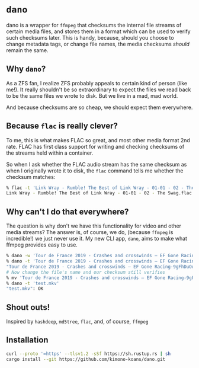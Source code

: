 # `dano`

dano is a wrapper for `ffmpeg` that checksums the internal file streams of certain media files, and stores them in a format which can be used to verify such checksums later.  This is handy, because, should you choose to change metadata tags, or change file names, the media checksums *should* remain the same.

## Why `dano`?

As a ZFS fan, I realize ZFS probably appeals to certain kind of person (like me!).  It really shouldn't be so extraordinary to expect the files we read back to be the same files we wrote to disk.  But we live in a mad, mad world.

And because checksums are so cheap, we should expect them everywhere.  

## Because `flac` is really clever?

To me, this is what makes FLAC so great, and most other media format 2nd rate.  FLAC has first class support for writing and checking checksums of the streams held within a container.

So when I ask whether the FLAC audio stream has the same checksum as when I originally wrote it to disk, the `flac` command tells me whether the checksum matches:

```bash
% flac -t 'Link Wray - Rumble! The Best of Link Wray - 01-01 - 02 - The Swag.flac'
Link Wray - Rumble! The Best of Link Wray - 01-01 - 02 - The Swag.flac: ok
```

## Why can't I do that everywhere?

The question is why don't we have this functionality for video and other media streams?  The answer is, of course, we do, (because `ffmpeg` is incredible!) we just never use it.  My new CLI app, `dano`, aims to make what ffmpeg provides easy to use.

```bash
% dano -w 'Tour de France 2019 - Crashes and crosswinds – EF Gone Racing-9gFhDuOqnRw.mkv'
% dano -t 'Tour de France 2019 - Crashes and crosswinds – EF Gone Racing-9gFhDuOqnRw.mkv'
"Tour de France 2019 - Crashes and crosswinds – EF Gone Racing-9gFhDuOqnRw.mkv": OK
# Now change the file's name and our checksum still verifies
% mv 'Tour de France 2019 - Crashes and crosswinds – EF Gone Racing-9gFhDuOqnRw.mkv' 'test.mkv'
% dano -t 'test.mkv'
"test.mkv": OK
```

## Shout outs!

Inspired by `hashdeep`, `md5tree`, `flac`, and, of course, `ffmpeg`

## Installation

```bash
curl --proto '=https' --tlsv1.2 -sSf https://sh.rustup.rs | sh 
cargo install --git https://github.com/kimono-koans/dano.git 
```